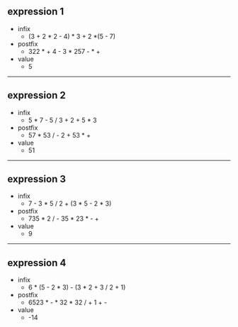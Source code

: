 ## expression 1
  - infix 
    - (3 + 2 * 2 - 4) * 3 + 2 *(5 - 7)
  - postfix
    - 322 * + 4 - 3 * 257 - * +
  - value
    - 5
---

## expression 2
  - infix 
    - 5 * 7 - 5 / 3 + 2 + 5 * 3
  - postfix
    - 57 * 53 / - 2 + 53 * +
  - value
    - 51
---

## expression 3
  - infix 
    - 7 - 3 * 5 / 2 + (3 * 5 - 2 * 3)
  - postfix
    - 735 * 2 / - 35 * 23 * - +
  - value
    - 9
---

## expression 4
  - infix 
    - 6 * (5 - 2 * 3) - (3 * 2 + 3 / 2 + 1)
  - postfix
    - 6523 * - * 32 * 32 / + 1 + -
  - value
    - -14

